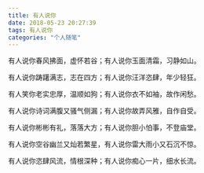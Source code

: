 ```yaml
---
title: 有人说你
date: 2018-05-23 20:27:39
tags: 有人说你
categories: "个人随笔"
---
```

有人说你春风拂面，虚怀若谷；有人说你玉面清霜，习静如山。

有人说你踌躇满志，志在四方；有人说你汪洋恣肆，年少轻狂。

有人笑你老实忠厚，温顺如狗；有人说你衣不如袖，故作闲愁。

有人说你诗词满腹又骚气侧漏；有人说你故弄风雅，自作自受。

有人说你彬彬有礼，落落大方；有人说你胆小怕事，不登庙堂。

有人说你空谷幽兰又灿若繁星，有人说你雷大雨小又石沉不惊。

有人说你恣肆风流，情根深种；有人说你痴心一片，细水长流。